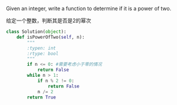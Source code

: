 Given an integer, write a function to determine if it is a power of two. 

给定一个整数，判断其是否是2的幂次
```python
class Solution(object):
    def isPowerOfTwo(self, n):
        """
        :typen: int
        :rtype: bool
        """
        if n <= 0: #需要考虑小于零的情况
            return False
        while n > 1:
            if n % 2 != 0:
                return False
            n /= 2
        return True
